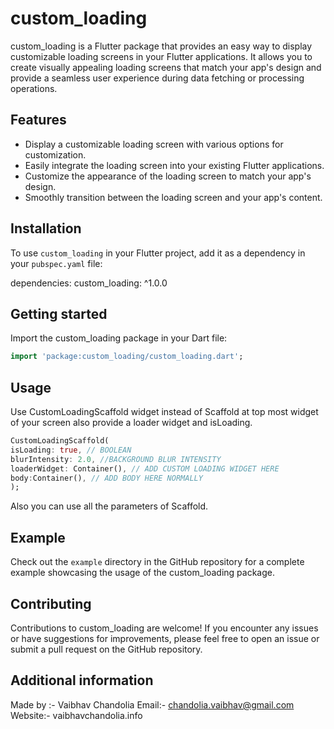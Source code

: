 
# custom_loading

custom_loading is a Flutter package that provides an easy way to display customizable loading screens in your Flutter applications. It allows you to create visually appealing loading screens that match your app's design and provide a seamless user experience during data fetching or processing operations.

## Features

- Display a customizable loading screen with various options for customization.
- Easily integrate the loading screen into your existing Flutter applications.
- Customize the appearance of the loading screen to match your app's design.
- Smoothly transition between the loading screen and your app's content.

## Installation

To use `custom_loading` in your Flutter project, add it as a dependency in your `pubspec.yaml` file:

dependencies:
  custom_loading: ^1.0.0

## Getting started

Import the custom_loading package in your Dart file:

```dart
import 'package:custom_loading/custom_loading.dart';
```

## Usage


Use CustomLoadingScaffold widget instead of Scaffold at top most widget of your screen also provide a loader widget and isLoading.

```dart
CustomLoadingScaffold(
isLoading: true, // BOOLEAN
blurIntensity: 2.0, //BACKGROUND BLUR INTENSITY
loaderWidget: Container(), // ADD CUSTOM LOADING WIDGET HERE
body:Container(), // ADD BODY HERE NORMALLY 
);
```

Also you can use all the parameters of Scaffold.

## Example

Check out the `example` directory in the GitHub repository for a complete example showcasing the usage of the custom_loading package.

## Contributing
Contributions to custom_loading are welcome! If you encounter any issues or have suggestions for improvements, please feel free to open an issue or submit a pull request on the GitHub repository.

## Additional information

Made by :- Vaibhav Chandolia
Email:- chandolia.vaibhav@gmail.com
Website:- vaibhavchandolia.info
